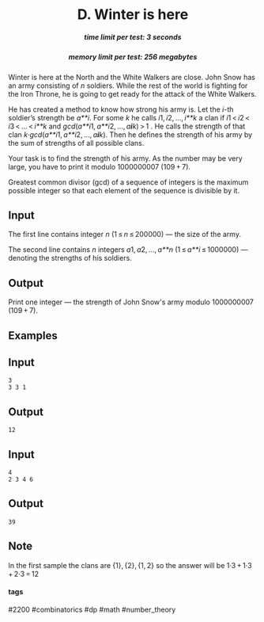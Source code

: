 <h1 style='text-align: center;'> D. Winter is here</h1>

<h5 style='text-align: center;'>time limit per test: 3 seconds</h5>
<h5 style='text-align: center;'>memory limit per test: 256 megabytes</h5>

Winter is here at the North and the White Walkers are close. John Snow has an army consisting of *n* soldiers. While the rest of the world is fighting for the Iron Throne, he is going to get ready for the attack of the White Walkers.

He has created a method to know how strong his army is. Let the *i*-th soldier’s strength be *a**i*. For some *k* he calls *i*1, *i*2, ..., *i**k* a clan if *i*1 < *i*2 < *i*3 < ... < *i**k* and *gcd*(*a**i*1, *a**i*2, ..., *a**i**k*) > 1 . He calls the strength of that clan *k*·*gcd*(*a**i*1, *a**i*2, ..., *a**i**k*). Then he defines the strength of his army by the sum of strengths of all possible clans.

Your task is to find the strength of his army. As the number may be very large, you have to print it modulo 1000000007 (109 + 7).

Greatest common divisor (gcd) of a sequence of integers is the maximum possible integer so that each element of the sequence is divisible by it.

## Input

The first line contains integer *n* (1 ≤ *n* ≤ 200000) — the size of the army.

The second line contains *n* integers *a*1, *a*2, ..., *a**n* (1 ≤ *a**i* ≤ 1000000) — denoting the strengths of his soldiers.

## Output

Print one integer — the strength of John Snow's army modulo 1000000007 (109 + 7).

## Examples

## Input


```
3  
3 3 1  

```
## Output


```
12  

```
## Input


```
4  
2 3 4 6  

```
## Output


```
39  

```
## Note

In the first sample the clans are {1}, {2}, {1, 2} so the answer will be 1·3 + 1·3 + 2·3 = 12



#### tags 

#2200 #combinatorics #dp #math #number_theory 